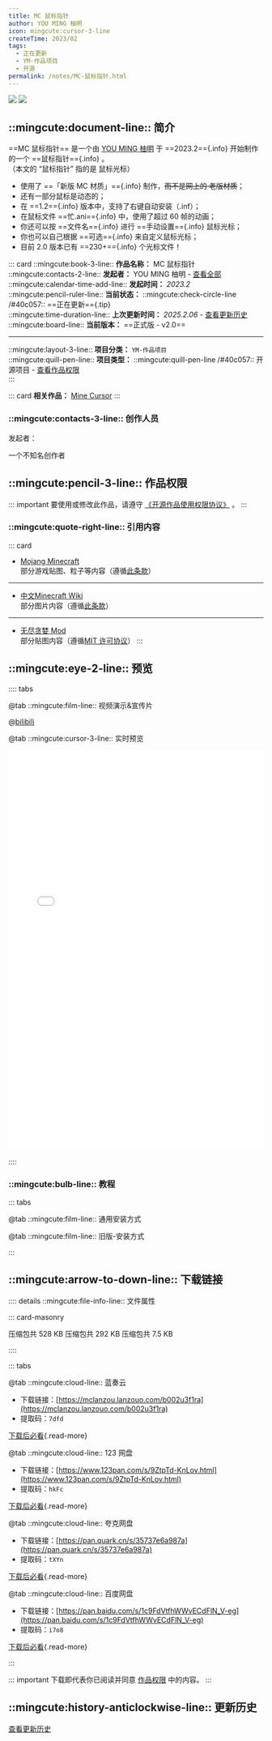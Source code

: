 ```yaml
---
title: MC 鼠标指针
author: YOU MING 柚明
icon: mingcute:cursor-3-line
createTime: 2023/02
tags:
  - 正在更新
  - YM-作品项目
  - 开源
permalink: /notes/MC-鼠标指针.html
---
```


![](/rc/sbzz.png#light)
![](/rc/sbzz-dark.png#dark)

## ::mingcute:document-line:: 简介

==MC 鼠标指针== 是一个由 [YOU MING 柚明](/notes/更多/工作室.html#you-ming-柚明) 于 ==2023.2=={.info} 开始制作的一个 ==鼠标指针=={.info} 。  
（本文的 “鼠标指针” 指的是 鼠标光标）

- 使用了 ==「新版 MC 材质」=={.info} 制作，~~而不是网上的 老版材质~~；
- 还有一部分鼠标是动态的；
- 在 ==1.2=={.info} 版本中，支持了右键自动安装（.inf）；
- 在鼠标文件 ==忙.ani=={.info} 中，使用了超过 60 帧的动画；
- 你还可以按 ==文件名=={.info}  进行 ==手动设置=={.info} 鼠标光标；
- 你也可以自己根据 ==可选=={.info} 来自定义鼠标光标；
- 目前 2.0 版本已有 ==230+=={.info} 个光标文件！

::: card
::mingcute:book-3-line:: **作品名称：** MC 鼠标指针  
::mingcute:contacts-2-line:: **发起者：** YOU MING 柚明 - [查看全部](#创作人员)  
::mingcute:calendar-time-add-line:: **发起时间：** *2023.2*  
::mingcute:pencil-ruler-line:: **当前状态：** ::mingcute:check-circle-line /#40c057:: ==正在更新=={.tip}  
::mingcute:time-duration-line:: **上次更新时间：** *2025.2.06* - [查看更新历史](#更新历史)  
::mingcute:board-line:: **当前版本：** ==正式版 - v2.0==

---

::mingcute:layout-3-line:: **项目分类：** `YM-作品项目`  
::mingcute:quill-pen-line:: **项目类型：** ::mingcute:quill-pen-line /#40c057:: 开源项目 - [查看作品权限](#作品权限)  
:::

::: card
**相关作品：** [Mine Cursor](/notes/Mine-Cursor.html)
:::

### ::mingcute:contacts-3-line:: 创作人员

发起者：

<LinkCard title="YOU MING 柚明" icon="/rc/ym-ys.png" href="/notes/更多/工作室.html#you-ming-柚明">一个不知名创作者</LinkCard>

## ::mingcute:pencil-3-line:: 作品权限

::: important 要使用或修改此作品，请遵守 [《开源作品使用权限协议》](/notes/协议/开源.html) 。
:::

### ::mingcute:quote-right-line:: 引用内容

::: card
- [Mojang Minecraft](https://www.minecraft.net/)  
  部分游戏贴图、粒子等内容（遵循[此条款](https://www.minecraft.net/usage-guidelines)）
---
- [中文Minecraft Wiki](https://zh.minecraft.wiki/)  
  部分图片内容（遵循[此条款](https://zh.minecraft.wiki/w/Minecraft_Wiki:%E8%BD%AC%E8%BD%BD%E9%A1%BB%E7%9F%A5)）
---
- [无尽贪婪 Mod](https://www.mcmod.cn/class/505.html)  
  部分贴图内容（遵循[MIT 许可协议](https://bbs.mcmod.cn/forum.php?mod=viewthread&tid=615&page=63&ordertype=1#pid31760)）
:::

## ::mingcute:eye-2-line:: 预览

:::: tabs

@tab ::mingcute:film-line:: 视频演示&宣传片

<LinkCard title="哔哩哔哩" icon="mingcute:bilibili-fill" href="https://www.bilibili.com/video/BV1t13yzSE84"></LinkCard>

@[bilibili](BV1t13yzSE84)

@tab ::mingcute:cursor-3-line:: 实时预览

<iframe src="/rc/鼠标样式预览.html" width="100%" height="790px" frameborder="0"></iframe>

::::

### ::mingcute:bulb-line:: 教程

::: tabs

@tab ::mingcute:film-line:: 通用安装方式

<LinkCard title="哔哩哔哩-链接" icon="mingcute:bilibili-fill" href="https://www.bilibili.com/video/BV1t13yzSE84"></LinkCard>

@tab ::mingcute:film-line:: 旧版-安装方式

<LinkCard title="哔哩哔哩-链接" icon="mingcute:bilibili-fill" href="https://www.bilibili.com/video/BV1EJegeBERB"></LinkCard>

:::

## ::mingcute:arrow-to-down-line:: 下载链接

:::: details ::mingcute:file-info-line:: 文件属性

::: card-masonry

<Card title="v2.0-鼠标光标.7z" icon="mingcute:file-zip-line"><Badge text="安全" type="tip" />
  压缩包共 528 KB
</Card>
<Card title="v1.8-鼠标光标.7z" icon="mingcute:file-zip-line"><Badge text="安全" type="tip" />
  压缩包共 292 KB
</Card>
<Card title="v1.3-鼠标光标.7z" icon="mingcute:file-zip-line"><Badge text="安全" type="tip" />
  压缩包共 7.5 KB
</Card>

::::

::: tabs

@tab ::mingcute:cloud-line:: 蓝奏云

- 下载链接：[https://mclanzou.lanzouo.com/b002u3f1ra](https://mclanzou.lanzouo.com/b002u3f1ra)
- 提取码：`7dfd`

[下载后必看](/notes/更多/必看.html){.read-more}

@tab ::mingcute:cloud-line:: 123 网盘

- 下载链接：[https://www.123pan.com/s/9ZtpTd-KnLov.html](https://www.123pan.com/s/9ZtpTd-KnLov.html)
- 提取码：`hkFc`

[下载后必看](/notes/更多/必看.html){.read-more}

@tab ::mingcute:cloud-line:: 夸克网盘

- 下载链接：[https://pan.quark.cn/s/35737e6a987a](https://pan.quark.cn/s/35737e6a987a)
- 提取码：`tXYn`

[下载后必看](/notes/更多/必看.html){.read-more}

@tab ::mingcute:cloud-line:: 百度网盘

- 下载链接：[https://pan.baidu.com/s/1c9FdVtfhWWvECdFlN_V-eg](https://pan.baidu.com/s/1c9FdVtfhWWvECdFlN_V-eg)
- 提取码：`i7o8`

[下载后必看](/notes/更多/必看.html){.read-more}

:::

::: important 下载即代表你已阅读并同意 [作品权限](#作品权限) 中的内容。
:::

## ::mingcute:history-anticlockwise-line:: 更新历史

[查看更新历史](/notes/更新历史/MC-鼠标指针.html)
